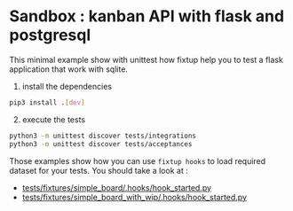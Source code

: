 # Sandbox : kanban API with flask and postgresql

This minimal example show with unittest how fixtup help you to test a flask application that work with sqlite.

1. install the dependencies

```bash
pip3 install .[dev]
```

2. execute the tests

```bash
python3 -m unittest discover tests/integrations
python3 -m unittest discover tests/acceptances
```

Those examples show how you can use `fixtup hooks` to load required
dataset for your tests. You should take a look at :
* [tests/fixtures/simple_board/.hooks/hook_started.py](tests/fixtures/simple_board/.hooks/hook_started.py.sample)
* [tests/fixtures/simple_board_with_wip/.hooks/hook_started.py](tests/fixtures/simple_board_with_wip/.hooks/hook_started.py.sample)



